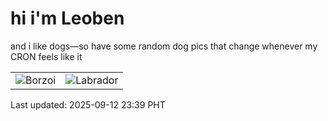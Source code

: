 # hi i'm Leoben

and i like dogs—so have some random dog pics that change whenever my CRON feels like it

|  |  |
|--------|----------|
| ![Borzoi](https://random-dog-vercel.vercel.app/api/random-borzoi?v=1757691567) | ![Labrador](https://random-dog-vercel.vercel.app/api/random-labrador?v=1757691567) |

Last updated: 2025-09-12 23:39 PHT

